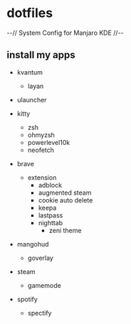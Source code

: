 # dotfiles

--// System Config for Manjaro KDE //--


## install my apps

- kvantum
    - layan

- ulauncher

- kitty
    - zsh
    - ohmyzsh
    - powerlevel10k
    - neofetch

- brave
    - extension
        - adblock
        - augmented steam
        - cookie auto delete
        - keepa
        - lastpass
        - nighttab
            - zeni theme

- mangohud
    - goverlay

- steam
    - gamemode

- spotify
    - spectify

